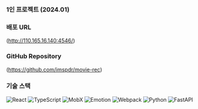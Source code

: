 ### 1인 프로젝트 (2024.01)

### 배포 URL

(http://110.165.16.140:4546/)

### GitHub Repository

(https://github.com/imspdr/movie-rec)

### 기술 스택

![React](https://img.shields.io/badge/React-61DAFB?style=for-the-badge&logo=react&logoColor=white) ![TypeScript](https://img.shields.io/badge/TypeScript-3178C6?style=for-the-badge&logo=typescript&logoColor=white) ![MobX](https://img.shields.io/badge/MobX-FF9955?style=for-the-badge&logo=mobx&logoColor=white) ![Emotion](https://img.shields.io/badge/Emotion-FF005C?style=for-the-badge&logo=emotion&logoColor=white) ![Webpack](https://img.shields.io/badge/Webpack-8DD6F9?style=for-the-badge&logo=webpack&logoColor=white) ![Python](https://img.shields.io/badge/Python-3776AB?style=for-the-badge&logo=python&logoColor=white) ![FastAPI](https://img.shields.io/badge/FastAPI-009688?style=for-the-badge&logo=fastapi&logoColor=white)
